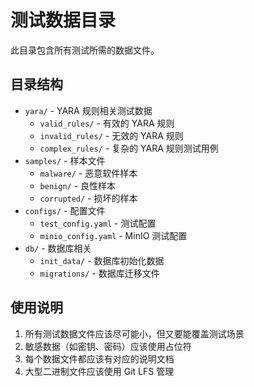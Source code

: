 # 测试数据目录

此目录包含所有测试所需的数据文件。

## 目录结构

- `yara/` - YARA 规则相关测试数据
  - `valid_rules/` - 有效的 YARA 规则
  - `invalid_rules/` - 无效的 YARA 规则
  - `complex_rules/` - 复杂的 YARA 规则测试用例
- `samples/` - 样本文件
  - `malware/` - 恶意软件样本
  - `benign/` - 良性样本
  - `corrupted/` - 损坏的样本
- `configs/` - 配置文件
  - `test_config.yaml` - 测试配置
  - `minio_config.yaml` - MinIO 测试配置
- `db/` - 数据库相关
  - `init_data/` - 数据库初始化数据
  - `migrations/` - 数据库迁移文件

## 使用说明

1. 所有测试数据文件应该尽可能小，但又要能覆盖测试场景
2. 敏感数据（如密钥、密码）应该使用占位符
3. 每个数据文件都应该有对应的说明文档
4. 大型二进制文件应该使用 Git LFS 管理 